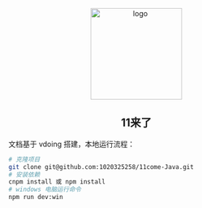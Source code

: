 
<p align="center"><a href="http://11come.penetrate.cn:8080/" target="_blank" rel="noopener noreferrer"><img width="180" src="https://11laile-note-img.oss-cn-beijing.aliyuncs.com/logo.png" alt="logo"></a></p>


<h2 align="center">11来了</h2>

文档基于 vdoing 搭建，本地运行流程：
```bash
# 克隆项目
git clone git@github.com:1020325258/11come-Java.git
# 安装依赖
cnpm install 或 npm install
# windows 电脑运行命令
npm run dev:win 
```


